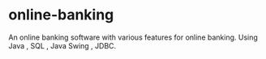 # online-banking
An online banking software with various features for online banking.
Using Java , SQL , Java Swing , JDBC.
